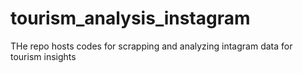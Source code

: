# tourism_analysis_instagram
THe repo hosts codes for scrapping and analyzing intagram data for tourism insights
